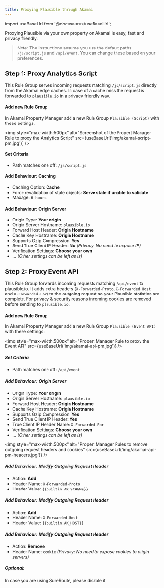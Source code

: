 ```yaml
---
title: Proxying Plausible through Akamai
---
```


import useBaseUrl from '@docusaurus/useBaseUrl';

Proxying Plausible via your own property on Akamai is easy, fast and privacy friendly. 

> Note: The instructions assume you use the default paths ``/js/script.js`` and ``/api/event``. You can change these based on your preferences.

## Step 1: Proxy Analytics Script
This Rule Group serves incoming requests matching ``/js/script.js`` directly from the Akamai edge caches. In case of a cache miss the request is forwarded to ``plausible.io`` in a privacy friendly way.

#### Add new Rule Group 
In Akamai Property Manager add a new Rule Group ``Plausible (Script)`` with these settings:

<img style="max-width:500px" alt="Screenshot of the Propert Manager Rule to proxy the Analytics Script" src={useBaseUrl('img/akamai-script-pm.jpg')} />

#### Set Criteria
- Path matches one off: ``/js/script.js``

#### Add Behaviour: Caching
- Caching Option: **Cache**
- Force revalidation of stale objects: **Serve stale if unable to validate**
- Maxage: ``6 hours``

#### Add Behaviour: Origin Server
- Origin Type: **Your origin**
- Origin Server Hostname: ``plausible.io``
- Forward Host Header: **Origin Hostname**
- Cache Key Hostname: **Origin Hostname**
- Supports Gzip Compression: **Yes**
- Send True Client IP Header: **No** _(Privacy: No need to expose IP)_
- Verification Settings: **Choose your own**
- ... _(Other settings can be left as is)_

## Step 2: Proxy Event API
This Rule Group forwards incoming requests matching ``/api/event`` to plausible.io. It adds extra headers (``X-Forwarded-Proto``, ``X-Forwarded-Host`` and ``X-Forwarded-For``) to the outgoing request so your Plausible statistics are complete. For privacy & security reasons incoming cookies are removed before sending to ``plausible.io``.

#### Add new Rule Group 
In Akamai Property Manager add a new Rule Group ``Plausible (Event API)`` with these settings:

<img style="max-width:500px" alt="Propert Manager Rule to proxy the Event API" src={useBaseUrl('img/akamai-api-pm.jpg')} />

##### Set Criteria
- Path matches one off: ``/api/event``

##### Add Behaviour: Origin Server
- Origin Type: **Your origin**
- Origin Server Hostname: ``plausible.io``
- Forward Host Header: **Origin Hostname**
- Cache Key Hostname: **Origin Hostname**
- Supports Gzip Compression: **Yes**
- Send True Client IP Header: **Yes**
- True Client IP Header Name: ``X-Forwarded-For``
- Verification Settings: **Choose your own**
- ... _(Other settings can be left as is)_

<img style="max-width:500px" alt="Propert Manager Rules to remove outgoing request headers and cookies" src={useBaseUrl('img/akamai-api-pm-headers.jpg')} />

##### Add Behaviour: Modify Outgoing Request Header
- Action: **Add**
- Header Name: ``X-Forwarded-Proto``
- Header Value: ``{{builtin.AK_SCHEME}}``

##### Add Behaviour: Modify Outgoing Request Header
- Action: **Add**
- Header Name: ``X-Forwarded-Host``
- Header Value: ``{{builtin.AK_HOST}}``

##### Add Behaviour: Modify Outgoing Request Header
- Action: **Remove**
- Header Name: ``cookie`` _(Privacy: No need to expose cookies to origin servers)_

##### Optional: 
In case you are using SureRoute, please disable it



